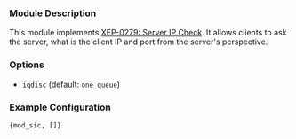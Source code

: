 ### Module Description
This module implements [XEP-0279: Server IP Check](http://xmpp.org/extensions/xep-0279.html). It allows clients to ask the server, what is the client IP and port from the server's perspective.

### Options

* `iqdisc` (default: `one_queue`)

### Example Configuration

```
{mod_sic, []}

```
